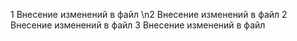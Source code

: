
1 Внесение изменений в файл
\n2 Внесение изменений в файл
2 Внесение изменений в файл
3 Внесение изменений в файл
